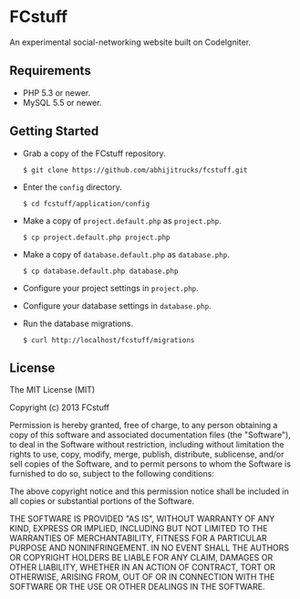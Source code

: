 FCstuff
=======

An experimental social-networking website built on CodeIgniter.

Requirements
------------

* PHP 5.3 or newer.
* MySQL 5.5 or newer.

Getting Started
---------------

* Grab a copy of the FCstuff repository.

    ```
    $ git clone https://github.com/abhijitrucks/fcstuff.git
    ```

* Enter the `config` directory.

    ```
    $ cd fcstuff/application/config
    ```

* Make a copy of `project.default.php` as `project.php`.

    ```
    $ cp project.default.php project.php
    ```

* Make a copy of `database.default.php` as `database.php`.

    ```
    $ cp database.default.php database.php
    ```

* Configure your project settings in `project.php`.

* Configure your database settings in `database.php`.

* Run the database migrations.

    ```
    $ curl http://localhost/fcstuff/migrations
    ```

License
-------

The MIT License (MIT)

Copyright (c) 2013 FCstuff

Permission is hereby granted, free of charge, to any person obtaining a copy of
this software and associated documentation files (the "Software"), to deal in
the Software without restriction, including without limitation the rights to
use, copy, modify, merge, publish, distribute, sublicense, and/or sell copies of
the Software, and to permit persons to whom the Software is furnished to do so,
subject to the following conditions:

The above copyright notice and this permission notice shall be included in all
copies or substantial portions of the Software.

THE SOFTWARE IS PROVIDED "AS IS", WITHOUT WARRANTY OF ANY KIND, EXPRESS OR
IMPLIED, INCLUDING BUT NOT LIMITED TO THE WARRANTIES OF MERCHANTABILITY, FITNESS
FOR A PARTICULAR PURPOSE AND NONINFRINGEMENT. IN NO EVENT SHALL THE AUTHORS OR
COPYRIGHT HOLDERS BE LIABLE FOR ANY CLAIM, DAMAGES OR OTHER LIABILITY, WHETHER
IN AN ACTION OF CONTRACT, TORT OR OTHERWISE, ARISING FROM, OUT OF OR IN
CONNECTION WITH THE SOFTWARE OR THE USE OR OTHER DEALINGS IN THE SOFTWARE.
